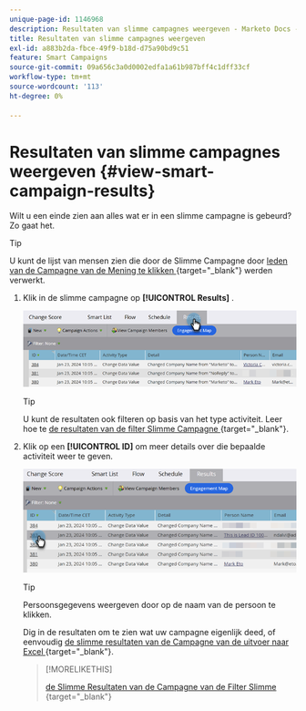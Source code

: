 ```yaml
---
unique-page-id: 1146968
description: Resultaten van slimme campagnes weergeven - Marketo Docs - Productdocumentatie
title: Resultaten van slimme campagnes weergeven
exl-id: a883b2da-fbce-49f9-b18d-d75a90bd9c51
feature: Smart Campaigns
source-git-commit: 09a656c3a0d0002edfa1a61b987bff4c1dff33cf
workflow-type: tm+mt
source-wordcount: '113'
ht-degree: 0%

---
```


# Resultaten van slimme campagnes weergeven {#view-smart-campaign-results}

Wilt u een einde zien aan alles wat er in een slimme campagne is gebeurd? Zo gaat het.

>[!TIP]
>
>U kunt de lijst van mensen zien die door de Slimme Campagne door [ leden van de Campagne van de Mening te klikken ](/help/marketo/product-docs/core-marketo-concepts/smart-campaigns/smart-campaign-data/view-smart-campaign-members.md){target="_blank"} werden verwerkt.

1. Klik in de slimme campagne op **[!UICONTROL Results]** .

   ![](assets/view-smart-campaign-results-1.png)

   >[!TIP]
   >
   >U kunt de resultaten ook filteren op basis van het type activiteit. Leer hoe te [ de resultaten van de filter Slimme Campagne ](/help/marketo/product-docs/core-marketo-concepts/smart-campaigns/smart-campaign-data/filter-smart-campaign-results.md){target="_blank"}.

1. Klik op een **[!UICONTROL ID]** om meer details over die bepaalde activiteit weer te geven.

   ![](assets/view-smart-campaign-results-2.png)

   >[!TIP]
   >
   >Persoonsgegevens weergeven door op de naam van de persoon te klikken.

   Dig in de resultaten om te zien wat uw campagne eigenlijk deed, of eenvoudig [ de slimme resultaten van de Campagne van de uitvoer naar Excel ](/help/marketo/product-docs/core-marketo-concepts/smart-campaigns/smart-campaign-data/export-smart-campaign-results-to-excel.md){target="_blank"}.

   >[!MORELIKETHIS]
   >
   >[ de Slimme Resultaten van de Campagne van de Filter Slimme ](/help/marketo/product-docs/core-marketo-concepts/smart-campaigns/smart-campaign-data/filter-smart-campaign-results.md){target="_blank"}

